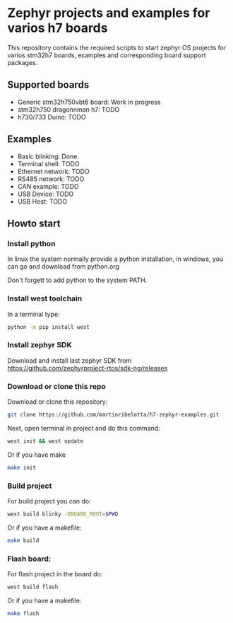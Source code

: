 # Zephyr projects and examples for varios h7 boards

This repository contains the required scripts to start zephyr OS projects for varios stm32h7 boards, examples and corresponding board support packages.

## Supported boards

 - Generic stm32h750vbt6 board: Work in progress
 - stm32h750 dragonnman h7: TODO
 - h730/733 Duino: TODO

## Examples
 - Basic blinking: Done.
 - Terminal shell: TODO
 - Ethernet network: TODO
 - RS485 network: TODO
 - CAN example: TODO
 - USB Device: TODO
 - USB Host: TODO


## Howto start

### Install python

In linux the system normally provide a python installation, in windows, you can go and download from python.org

Don't forgett to add python to the system PATH.

### Install west toolchain

In a terminal type:

```bash
python -m pip install west
```

### Install zephyr SDK

Download and install last zephyr SDK from https://github.com/zephyrproject-rtos/sdk-ng/releases

### Download or clone this repo

Download or clone this repository:

```bash
git clone https://github.com/martinribelotta/h7-zephyr-examples.git
```

Next, open terminal in project and do this command:

```bash
west init && west update
```

Or if you have make


```bash
make init
```


### Build project

For build project you can do:

```bash
west build blinky -DBOARD_ROOT=$PWD
```

Or if you have a makefile:

```bash
make build
```

### Flash board:

For flash project in the board do:

```bash
west build flash
```

Or if you have a makefile:

```bash
make flash
```
